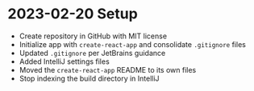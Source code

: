 # 2023-02-20 Setup
- Create repository in GitHub with MIT license
- Initialize app with `create-react-app` and consolidate `.gitignore` files
- Updated `.gitignore` per JetBrains guidance
- Added IntelliJ settings files
- Moved the `create-react-app` README to its own files
- Stop indexing the build directory in IntelliJ
